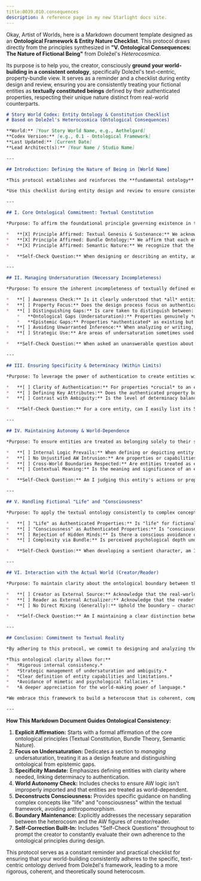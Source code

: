 ```yaml
---
title:0039.010.consequences
description: A reference page in my new Starlight docs site.
---
```

Okay, Artist of Worlds, here is a Markdown document template designed as an **Ontological Framework & Entity Nature Checklist**. This protocol draws directly from the principles synthesized in **"V. Ontological Consequences: The Nature of Fictional Being"** from Doležel's *Heterocosmica*.

Its purpose is to help you, the creator, consciously **ground your world-building in a consistent ontology**, specifically Doležel's text-centric, property-bundle view. It serves as a reminder and a checklist during entity design and review, ensuring you are consistently treating your fictional entities as **textually constituted beings** defined by their authenticated properties, respecting their unique nature distinct from real-world counterparts.

```markdown
# Story World Codex: Entity Ontology & Constitution Checklist
# Based on Doležel's Heterocosmica (Ontological Consequences)

**World:** [Your Story World Name, e.g., Aethelgard]
**Codex Version:** [e.g., 0.1 - Ontological Framework]
**Last Updated:** [Current Date]
**Lead Architect(s):** [Your Name / Studio Name]

---

## Introduction: Defining the Nature of Being in [World Name]

*This protocol establishes and reinforces the **fundamental ontology** governing entities within the [Your Story World Name] heterocosm, based on the principles derived from Doležel's framework. It affirms that entities herein exist **solely as constructs of the authoritative narrative discourse (codified in the Master Codex and primary texts)**, constituted entirely by their **authenticated bundles of properties and relations**.*

*Use this checklist during entity design and review to ensure consistency with this text-centric ontology, avoiding common pitfalls like assuming hidden substance, violating undersaturation principles, or blurring the lines between fictional and actual-world being.*

---

## I. Core Ontological Commitment: Textual Constitution

*Purpose: To affirm the foundational principle governing existence in this heterocosm.*

*   **[X] Principle Affirmed: Textual Genesis & Sustenance:** We acknowledge that all canonical entities in [World Name] are brought into being and defined exclusively through **authenticated predication** within the narrative discourse. They possess no reality prior to or independent of this textual constitution.
*   **[X] Principle Affirmed: Bundle Ontology:** We affirm that each entity **IS** identical to the **structured bundle of its authenticated properties and relations**. There is no underlying substance or essence beyond this textually defined collection.
*   **[X] Principle Affirmed: Semantic Nature:** We recognize that the "substance" of these entities is fundamentally **semantic meaning**, forged through language and validated by internal authentication.

*   **Self-Check Question:** When designing or describing an entity, am I thinking of it primarily in terms of its **authenticated attributes and connections**, or am I implicitly assuming a hidden depth or substance beyond the text?

---

## II. Managing Undersaturation (Necessary Incompleteness)

*Purpose: To ensure the inherent incompleteness of textually defined entities is respected and managed strategically.*

*   **[ ] Awareness Check:** Is it clearly understood that *all* entities in [World Name] are **necessarily undersaturated** due to the finite nature of textual authentication?
*   **[ ] Property Focus:** Does the design process focus on authenticating the **essential properties** needed for the entity's function and thematic role, rather than attempting (impossibly) to define every conceivable detail?
*   **[ ] Distinguishing Gaps:** Is care taken to distinguish between:
    *   **Ontological Gaps (Undersaturation):** Properties genuinely *undefined* for the entity (e.g., minor physical details, irrelevant history). These are accepted limits.
    *   **Epistemic Gaps:** Properties *authenticated* as existing but *unknown* to certain characters or the audience (e.g., a hidden motive, the contents of a sealed document). These drive mystery.
*   **[ ] Avoiding Unwarranted Inference:** When analyzing or writing, is care taken not to treat *inferred* or *reader-projected* details (used for gap-filling) as if they were **authenticated properties** of the entity itself?
*   **[ ] Strategic Use:** Are areas of undersaturation sometimes used **intentionally** to create mystery, allow flexibility, or guide audience focus? (Reference: Implication & Inference Protocol).

*   **Self-Check Question:** When asked an unanswerable question about an entity (e.g., "What did Kaelen eat for breakfast three Tuesdays ago?"), is my understanding that the question is ill-formed relative to the heterocosm because that property isn't in the authenticated bundle?

---

## III. Ensuring Specificity & Determinacy (Within Limits)

*Purpose: To leverage the power of authentication to create entities with clear, defined characteristics where needed.*

*   **[ ] Clarity of Authentication:** For properties *crucial* to an entity's function or the plot, are they authenticated **clearly and unambiguously** by an authoritative source?
*   **[ ] Defining Key Attributes:** Does the authenticated property bundle provide sufficient **specific detail** regarding the entity's core capabilities, limitations, motivations, and relationships to make its role and actions understandable within the world's logic?
*   **[ ] Contrast with Ambiguity:** Is the level of determinacy balanced with **intentional ambiguity** where appropriate (as noted in Undersaturation/Implication Protocols)? Not everything *needs* to be sharply defined, but *key functional elements* often do.

*   **Self-Check Question:** For a core entity, can I easily list its 5-10 most defining *authenticated* properties that dictate its primary function and limitations? Are these properties precise?

---

## IV. Maintaining Autonomy & World-Dependence

*Purpose: To ensure entities are treated as belonging solely to their specific heterocosm, deriving meaning from its internal context.*

*   **[ ] Internal Logic Prevails:** When defining or depicting entity behavior, is consistency maintained primarily with the **internal rules (modalities) and history of [World Name]**, rather than defaulting to AW logic or physics (unless AW logic *is* authenticated as the baseline)?
*   **[ ] No Unjustified AW Intrusion:** Are properties or capabilities derived solely from AW knowledge (e.g., assuming standard Earth biology applies perfectly to an alien creature without authentication) avoided?
*   **[ ] Cross-World Boundaries Respected:** Are entities treated as existing only within the [World Name] heterocosm? Are appearances in adaptations understood as creating *new*, related entities in *different* heterocosms (requiring their own analysis), rather than the *same* entity existing across media ontologically? (Relevant for transmedia planning).
*   **[ ] Contextual Meaning:** Is the meaning and significance of an entity's properties understood primarily through their function *within the specific semantic network and value system* of [World Name]?

*   **Self-Check Question:** Am I judging this entity's actions or properties based on Aethelgard's authenticated rules, or am I imposing external expectations from the real world or other fictional universes?

---

## V. Handling Fictional "Life" and "Consciousness"

*Purpose: To apply the textual ontology consistently to complex concepts like sentience, avoiding anthropomorphic projection.*

*   **[ ] "Life" as Authenticated Properties:** Is "life" for fictional entities understood as the presence of an authenticated bundle of properties associated with living beings *within this world* (e.g., specific biological functions, agency, responsiveness), rather than assuming AW biological criteria apply?
*   **[ ] "Consciousness" as Authenticated Properties:** Is "consciousness" or "sentience" for characters/AI/creatures defined *strictly* by the **authenticated psychological properties** (self-awareness predicates, complex thought processes, emotional states, subjective experience descriptions provided by authoritative narration)?
*   **[ ] Rejection of Hidden Minds:** Is there a conscious avoidance of assuming characters possess inaccessible subconscious drives, infinite mental depth, or phenomenal experiences *beyond* what the text authenticates?
*   **[ ] Complexity via Bundle:** Is perceived psychological depth understood as arising from the **richness, nuance, and internal consistency/tension** of the *authenticated* psychological property bundle, not from analogy to real minds?

*   **Self-Check Question:** When developing a sentient character, am I focusing on clearly authenticating the specific thoughts, feelings, and beliefs that define their inner world *textually*, or am I relying on the reader *assuming* a standard human-like consciousness exists behind the words?

---

## VI. Interaction with the Actual World (Creator/Reader)

*Purpose: To maintain clarity about the ontological boundary between the heterocosm and the Actual World.*

*   **[ ] Creator as External Source:** Acknowledge that the real-world creator(s) exist outside the heterocosm, providing the ultimate source of the authenticating discourse, but are not inhabitants *of* the world.
*   **[ ] Reader as External Actualizer:** Acknowledge that the reader accesses the world *through* the text and constructs a mental model, but does not ontologically *enter* the heterocosm.
*   **[ ] No Direct Mixing (Generally):** Uphold the boundary – characters typically cannot perceive or interact with the reader/creator, nor vice versa, unless metafiction is an explicitly authenticated modal property of *this specific world*.

*   **Self-Check Question:** Am I maintaining a clear distinction between the world *as authenticated in the text* and my own external intentions or interpretations as the creator, or the potential subjective experiences of a reader?

---

## Conclusion: Commitment to Textual Reality

*By adhering to this protocol, we commit to designing and analyzing the entities of [Your Story World Name] based on the foundational principle of **textual constitution**. We recognize that fictional beings **ARE** their **authenticated bundles of properties and relations**, existing solely within the semantic architecture forged by the narrative discourse.*

*This ontological clarity allows for:**
*   *Rigorous internal consistency.*
*   *Strategic management of undersaturation and ambiguity.*
*   *Clear definition of entity capabilities and limitations.*
*   *Avoidance of mimetic and psychological fallacies.*
*   *A deeper appreciation for the world-making power of language.*

*We embrace this framework to build a heterocosm that is coherent, complex, and compelling *on its own textually defined terms*.*

---
```

**How This Markdown Document Guides Ontological Consistency:**

1.  **Explicit Affirmation:** Starts with a formal affirmation of the core ontological principles (Textual Constitution, Bundle Theory, Semantic Nature).
2.  **Focus on Undersaturation:** Dedicates a section to *managing* undersaturation, treating it as a design feature and distinguishing ontological from epistemic gaps.
3.  **Specificity Mandate:** Emphasizes defining entities with clarity where needed, linking determinacy to authentication.
4.  **World Autonomy Check:** Includes checks to ensure AW logic isn't improperly imported and that entities are treated as world-dependent.
5.  **Deconstructs Consciousness:** Provides specific guidance on handling complex concepts like "life" and "consciousness" within the textual framework, avoiding anthropomorphism.
6.  **Boundary Maintenance:** Explicitly addresses the necessary separation between the heterocosm and the AW figures of creator/reader.
7.  **Self-Correction Built-In:** Includes "Self-Check Questions" throughout to prompt the creator to constantly evaluate their own adherence to the ontological principles during design.

This protocol serves as a constant reminder and practical checklist for ensuring that your world-building consistently adheres to the specific, text-centric ontology derived from Doležel's framework, leading to a more rigorous, coherent, and theoretically sound heterocosm.

